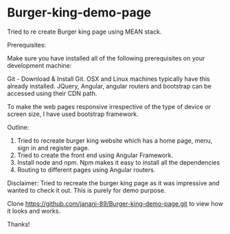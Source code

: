 # Burger-king-demo-page

Tried to re create Burger king page using MEAN stack.

Prerequisites:

Make sure you have installed all of the following prerequisites on your development machine:

Git - Download & Install Git. OSX and Linux machines typically have this already installed. JQuery, Angular, angular routers and bootstrap can be accessed using their CDN path.

To make the web pages responsive irrespective of the type of device or screen size, I have used bootstrap framework.

Outline:
1. Tried to recreate burger king website which has a home page, menu, sign in and register page.
2. Tried to create the front end using Angular Framework.
3. Install node and npm. Npm makes it easy to install all the dependencies
4. Routing to different pages using Angular routers.

Disclaimer: Tried to recreate the burger king page as it was impressive and wanted to check it out. This is purely for demo purpose.

Clone https://github.com/janani-89/Burger-king-demo-page.git to view how it looks and works.

Thanks!
